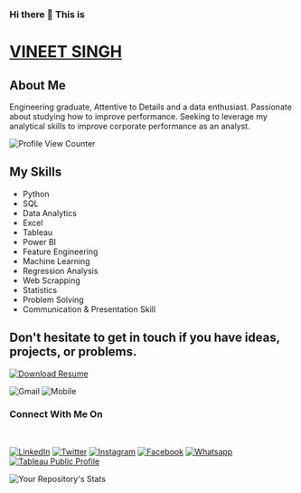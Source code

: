 


### Hi there 👋 This is

# [VINEET SINGH](https://vineetdsat.github.io/portfolio/)

## About Me
Engineering graduate, Attentive to Details and a data enthusiast. Passionate about studying how to improve performance. Seeking to leverage my analytical skills to improve corporate performance as an analyst.

![Profile View Counter](https://komarev.com/ghpvc/?username=vineetdsat) 
## My Skills
<ul>
  <li>Python</li>                                      
	<li>SQL</li>
	<li> Data Analytics</li>
	<li> Excel</li>
	<li>Tableau</li>
	<li> Power BI</li>
	<li> Feature Engineering </li>
	<li>Machine Learning</li>
	<li>Regression Analysis</li>
	<li> Web Scrapping</li>
	<li>Statistics</li>
  <li>Problem Solving</li>
  <li>Communication & Presentation Skill</li>
</ul>





## Don't hesitate to get in touch if you have ideas, projects, or problems.

[![Download Resume](https://img.shields.io/badge/Download-Resume-red)](https://github.com/vineetdsat/vineetdsat/raw/main/Resume.pdf)

![Gmail](https://img.shields.io/badge/Gmail-vineetdsat@gmail.com-lightgrey?style=for-the-badge&logo=appveyor) ![Mobile](https://img.shields.io/badge/Mobile-+917348903189-green)



### Connect With Me On 

<br>

[![LinkedIn](https://img.shields.io/badge/LinkedIn-Vineetsingh2610-informational)](https://www.linkedin.com/in/vineet-singh-2610)  [![Twitter](https://img.shields.io/badge/Twitter-Vineetsingh2610-informational)](https://twitter.com/VineetSingh2610/) [![Instagram](https://img.shields.io/badge/Instagram-Vineet_Singh-informational)](https://www.instagram.com/_vineet__singh_/) [![Facebook](https://img.shields.io/badge/Facebook-Vineet_Singh-informational)](https://www.facebook.com/vineet.singh.uchiha/) [![Whatsapp](https://img.shields.io/badge/WhatsApp-+91_7348_903_189-informational)](https://wa.me/917348903189) [![Tableau Public Profile](https://img.shields.io/badge/Tableau-Profile-blue)](https://public.tableau.com/app/profile/vineet.singh3192)



![Your Repository's Stats](https://github-readme-stats.vercel.app/api?username=vineetdsat&show_icons=true)


